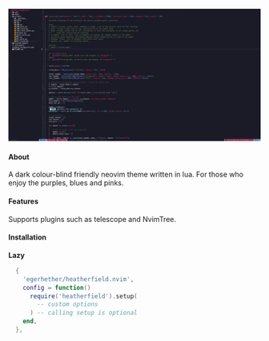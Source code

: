 ![alt text](heatherfield_demo.png)

#### About

A dark colour-blind friendly neovim theme written in lua. For those who enjoy the purples, blues and pinks. 

#### Features

Supports plugins such as telescope and NvimTree. 

#### Installation 

**Lazy**
```lua
  {
    'egerhether/heatherfield.nvim',
    config = function()
      require('heatherfield').setup(
        -- custom options
      ) -- calling setup is optional
    end,
  },
```